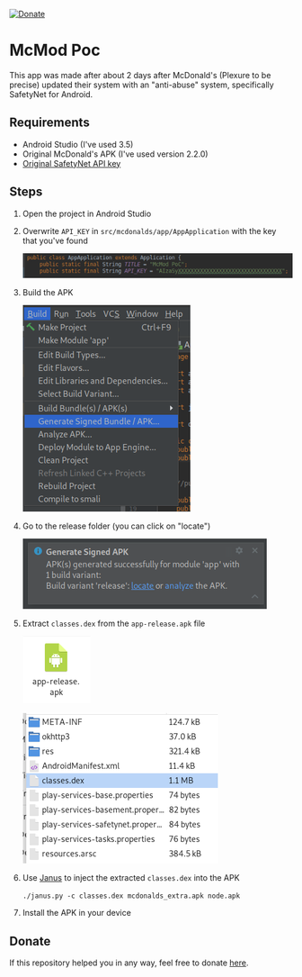 [donate]: https://paypal.me/hexile0
[janus]: https://github.com/giacomoferretti/janus-toolkit

[![Donate](https://img.shields.io/badge/Donate-Paypal-blue.svg)][donate]

# McMod Poc

This app was made after about 2 days after McDonald's (Plexure to be precise) 
updated their system with an "anti-abuse" system, specifically SafetyNet for 
Android.

## Requirements
* Android Studio (I've used 3.5)
* Original McDonald's APK (I've used version 2.2.0)
* [Original SafetyNet API key](https://github.com/giacomoferretti/ffapi-project/wiki/How-to-get-SafetyNet-API-key-from-the-original-app)

## Steps
1. Open the project in Android Studio
2. Overwrite `API_KEY` in `src/mcdonalds/app/AppApplication` with the key that 
   you've found

	[![](../.images/poc_key.png)](#)

3. Build the APK

	[![](../.images/build.png)](#)

4. Go to the release folder (you can click on "locate")

	[![](../.images/locate.png)](#)

5. Extract `classes.dex` from the `app-release.apk` file
	
	[![](../.images/app-release.png)](#)

	[![](../.images/classes_dex.png)](#)

6. Use [Janus] to inject the extracted `classes.dex` into the APK

	`./janus.py -c classes.dex mcdonalds_extra.apk node.apk`

7. Install the APK in your device

## Donate
If this repository helped you in any way, feel free to donate [here][donate].
